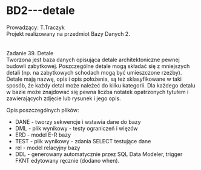 # BD2---detale
Prowadzący: T.Traczyk
<br />
Projekt realizowany na przedmiot Bazy Danych 2. <br />
<br />
<br />
Zadanie 39. Detale<br />
Tworzona jest baza danych opisująca detale architektoniczne pewnej budowli zabytkowej. Poszczególne detale mogą składać się z mniejszych detali (np. na zabytkowych schodach mogą być umieszczone rzeźby). Detale mają nazwę, opis i opis położenia, są też sklasyfikowane w taki sposób, że każdy detal może należeć do kilku kategorii. Dla każdego detalu w bazie może znajdować się pewna liczba notatek opatrzonych tytułem i zawierających zdjęcie lub rysunek i jego opis.   


Opis poszczególnych plików:  
- DANE - tworzy sekwencje i wstawia dane do bazy  
- DML - plik wynikowy - testy ograniczeń i więzów  
- ERD - model E-R bazy  
- TEST - plik wynikowy - zdania SELECT testujące dane  
- rel - model relacyjny bazy  
- DDL - generowany automatycznie przez SQL Data Modeler, trigger FKNT edytowany ręcznie (dodano when).  




